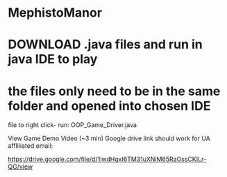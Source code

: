 # MephistoManor

# DOWNLOAD .java files and run in java IDE to play
# the files only need to be in the same folder and opened into chosen IDE

file to right click- run:
OOP_Game_Driver.java


View Game Demo Video (~3 min)
Google drive link should work for UA affliliated email:

https://drive.google.com/file/d/1jwdHgxI6TM31uXNiM65RaOssCKILr-QG/view
